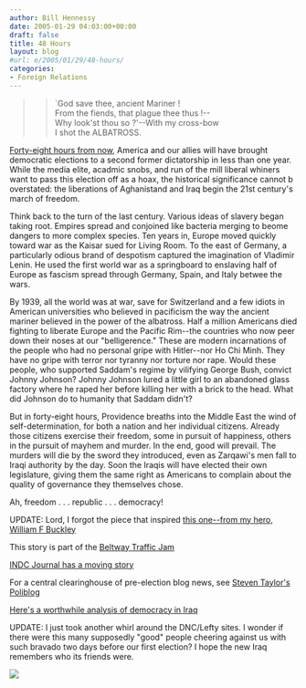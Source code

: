 ```yaml
---
author: Bill Hennessy
date: 2005-01-29 04:03:00+00:00
draft: false
title: 48 Hours
layout: blog
#url: e/2005/01/29/48-hours/
categories:
- Foreign Relations
---
```


> 

> 
> > 

>> 
>> `God save thee, ancient Mariner !  
From the fiends, that plague thee thus !--  
Why look'st thou so ?'--With my cross-bow  
I shot the ALBATROSS. 
>> 
>> 
> 
> 




[Forty-eight hours from now](https://apnews.myway.com/article/20050129/D87TESCG0.html), America and our allies will have brought democratic elections to a second former dictatorship in less than one year. While the media elite, acadmic snobs, and run of the mill liberal whiners want to pass this election off as a hoax, the historical significance cannot b overstated: the liberations of Aghanistand and Iraq begin the 21st century's march of freedom. 




Think back to the turn of the last century. Various ideas of slavery began taking root. Empires spread and conjoined like bacteria merging to beome dangers to more complex species. Ten years in, Europe moved quickly toward war as the Kaisar sued for Living Room. To the east of Germany, a particularly odious brand of despotism captured the imagination of Vladimir Lenin. He used the first world war as a springboard to enslaving half of Europe as fascism spread through Germany, Spain, and Italy betwee the wars.




By 1939, all the world was at war, save for Switzerland and a few idiots in American universities who believed in pacificism the way the ancient mariner believed in the power of the albatross. Half a million Americans died fighting to liberate Europe and the Pacific Rim--the countries who now peer down their noses at our "belligerence." These are modern incarnations of the people who had no personal gripe with Hitler--nor Ho Chi Minh. They have no gripe with terror nor tyranny nor torture nor rape. Would these people, who supported Saddam's regime by vilifying George Bush, convict Johnny Johnson? Johnny Johnson lured a little girl to an abandoned glass factory where he raped her before killing her with a brick to the head. What did Johnson do to humanity that Saddam didn't?




But in forty-eight hours, Providence breaths into the Middle East the wind of self-determination, for both a nation and her individual citizens. Already those citizens exercise their freedom, some in pursuit of happiness, others in the pursuit of mayhem and murder. In the end, good will prevail. The murders will die by the sword they introduced, even as Zarqawi's men fall to Iraqi authority by the day. Soon the Iraqis will have elected their own legislature, giving them the same right as Americans to complain about the quality of governance they themselves chose.




Ah, freedom . . . republic . . . democracy!




UPDATE: Lord, I forgot the piece that inspired [this one--from my hero, William F Buckley](https://www.nationalreview.com/buckley/wfb200501281343.asp)




This story is part of the [Beltway Traffic Jam](https://www.outsidethebeltway.com/archives/9017)




[INDC Journal has a moving story](https://www.indcjournal.com/archives/001491.php)




For a central clearinghouse of pre-election blog news, see [Steven Taylor's Poliblog](https://www.poliblogger.com/index.php?p=6027)




[Here's a worthwhile analysis of democracy in Iraq](https://adeimantus.blogspot.com/2005/01/new-colonialist.html)




UPDATE: I just took another whirl around the DNC/Lefty sites. I wonder if there were this many supposedly "good" people cheering against us with such bravado two days before our first election? I hope the new Iraq remembers who its friends were.

![](https://blog.billhennessy.com/aggbug.aspx?PostID=955)

